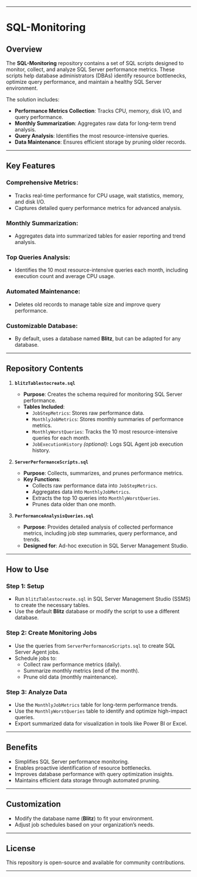 

---

# SQL-Monitoring

## **Overview**
The **SQL-Monitoring** repository contains a set of SQL scripts designed to monitor, collect, and analyze SQL Server performance metrics. These scripts help database administrators (DBAs) identify resource bottlenecks, optimize query performance, and maintain a healthy SQL Server environment.

The solution includes:
- **Performance Metrics Collection**: Tracks CPU, memory, disk I/O, and query performance.
- **Monthly Summarization**: Aggregates raw data for long-term trend analysis.
- **Query Analysis**: Identifies the most resource-intensive queries.
- **Data Maintenance**: Ensures efficient storage by pruning older records.

---

## **Key Features**

### **Comprehensive Metrics**:
- Tracks real-time performance for CPU usage, wait statistics, memory, and disk I/O.
- Captures detailed query performance metrics for advanced analysis.

### **Monthly Summarization**:
- Aggregates data into summarized tables for easier reporting and trend analysis.

### **Top Queries Analysis**:
- Identifies the 10 most resource-intensive queries each month, including execution count and average CPU usage.

### **Automated Maintenance**:
- Deletes old records to manage table size and improve query performance.

### **Customizable Database**:
- By default, uses a database named **Blitz**, but can be adapted for any database.

---

## **Repository Contents**

1. **`blitzTablestocreate.sql`**  
   - **Purpose**: Creates the schema required for monitoring SQL Server performance.  
   - **Tables Included**:
     - `JobStepMetrics`: Stores raw performance data.
     - `MonthlyJobMetrics`: Stores monthly summaries of performance metrics.
     - `MonthlyWorstQueries`: Tracks the 10 most resource-intensive queries for each month.
     - `JobExecutionHistory` *(optional)*: Logs SQL Agent job execution history.

2. **`ServerPerformanceScripts.sql`**  
   - **Purpose**: Collects, summarizes, and prunes performance metrics.  
   - **Key Functions**:
     - Collects raw performance data into `JobStepMetrics`.
     - Aggregates data into `MonthlyJobMetrics`.
     - Extracts the top 10 queries into `MonthlyWorstQueries`.
     - Prunes data older than one month.

3. **`PerformanceAnalysisQueries.sql`**  
   - **Purpose**: Provides detailed analysis of collected performance metrics, including job step summaries, query performance, and trends.  
   - **Designed for**: Ad-hoc execution in SQL Server Management Studio.

---

## **How to Use**

### **Step 1: Setup**
- Run `blitzTablestocreate.sql` in SQL Server Management Studio (SSMS) to create the necessary tables.
- Use the default **Blitz** database or modify the script to use a different database.

### **Step 2: Create Monitoring Jobs**
- Use the queries from `ServerPerformanceScripts.sql` to create SQL Server Agent jobs.
- Schedule jobs to:
  - Collect raw performance metrics (daily).
  - Summarize monthly metrics (end of the month).
  - Prune old data (monthly maintenance).

### **Step 3: Analyze Data**
- Use the `MonthlyJobMetrics` table for long-term performance trends.
- Use the `MonthlyWorstQueries` table to identify and optimize high-impact queries.
- Export summarized data for visualization in tools like Power BI or Excel.

---

## **Benefits**
- Simplifies SQL Server performance monitoring.
- Enables proactive identification of resource bottlenecks.
- Improves database performance with query optimization insights.
- Maintains efficient data storage through automated pruning.

---

## **Customization**
- Modify the database name (**Blitz**) to fit your environment.
- Adjust job schedules based on your organization’s needs.

---

## **License**
This repository is open-source and available for community contributions.

--- 
